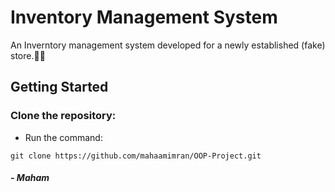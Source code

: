 # Inventory Management System 
An Inverntory management system developed for a newly established (fake) store.👴🏻
## Getting Started
### Clone the repository: 
- Run the command: 
```shell
git clone https://github.com/mahaamimran/OOP-Project.git
```
##### - Maham
